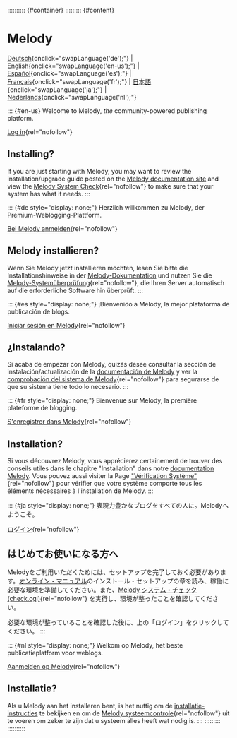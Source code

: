:::::::::: {#container}
::::::::: {#content}
# Melody

[Deutsch](#){onclick="swapLanguage('de');"} \|
[English](#){onclick="swapLanguage('en-us');"} \|
[Español](#){onclick="swapLanguage('es');"} \|
[Français](#){onclick="swapLanguage('fr');"} \|
[日本語](#){onclick="swapLanguage('ja');"} \|
[Nederlands](#){onclick="swapLanguage('nl');"}

::: {#en-us}
Welcome to Melody, *the* community-powered publishing platform.

[Log in](index.cgi?__lang=en_US){rel="nofollow"}

## Installing?

If you are just starting with Melody, you may want to review the
installation/upgrade guide posted on the [Melody documentation
site](http://openmelody.org/docs) and view the [Melody System
Check](check.cgi?__lang=en_US){rel="nofollow"} to make sure that your
system has what it needs.
:::

::: {#de style="display: none;"}
Herzlich willkommen zu Melody, der Premium-Weblogging-Plattform.

[Bei Melody anmelden](index.cgi?__lang=de){rel="nofollow"}

## Melody installieren?

Wenn Sie Melody jetzt installieren möchten, lesen Sie bitte die
Installationshinweise in der
[Melody-Dokumentation](http://openmelody.org/docs) und nutzen Sie die
[Melody-Systemüberprüfung](check.cgi?__lang=de){rel="nofollow"}, die
Ihren Server automatisch auf die erforderliche Software hin überprüft.
:::

::: {#es style="display: none;"}
¡Bienvenido a Melody, la mejor plataforma de publicación de blogs.

[Iniciar sesión en Melody](index.cgi?__lang=es){rel="nofollow"}

## ¿Instalando?

Si acaba de empezar con Melody, quizás desee consultar la sección de
instalación/actualización de la [documentación de
Melody](http://openmelody.org/docs) y ver la [comprobación del sistema
de Melody](check.cgi?__lang=es){rel="nofollow"} para segurarse de que su
sistema tiene todo lo necesario.
:::

::: {#fr style="display: none;"}
Bienvenue sur Melody, la première plateforme de blogging.

[S\'enregistrer dans Melody](index.cgi?__lang=fr){rel="nofollow"}

## Installation?

Si vous découvrez Melody, vous apprécierez certainement de trouver des
conseils utiles dans le chapitre \"Installation\" dans notre
[documentation Melody](http://openmelody.org/docs). Vous pouvez aussi
visiter la Page [\"Vérification
Système\"](check.cgi?__lang=fr){rel="nofollow"} pour vérifier que votre
système comporte tous les éléments nécessaires à l\'installation de
Melody.
:::

::: {#ja style="display: none;"}
表現力豊かなブログをすべての人に。Melodyへようこそ。

[ログイン](index.cgi?__lang=ja){rel="nofollow"}

## はじめてお使いになる方へ

Melodyをご利用いただくためには、セットアップを完了しておく必要があります。[オンライン・マニュアル](http://openmelody.org/docs)のインストール・セットアップの章を読み、稼働に必要な環境を準備してください。また、[Melody
システム・チェック (check.cgi)](check.cgi?__lang=ja){rel="nofollow"}
を実行し、環境が整ったことを確認してください。

必要な環境が整っていることを確認した後に、上の「ログイン」をクリックしてください。
:::

::: {#nl style="display: none;"}
Welkom op Melody, het beste publicatieplatform voor weblogs.

[Aanmelden op Melody](index.cgi?__lang=nl){rel="nofollow"}

## Installatie?

Als u Melody aan het installeren bent, is het nuttig om de
[installatie-instructies](http://openmelody.org/docs) te bekijken en om
de [Melody systeemcontrole](check.cgi?__lang=nl){rel="nofollow"} uit te
voeren om zeker te zijn dat u systeem alles heeft wat nodig is.
:::
:::::::::
::::::::::

